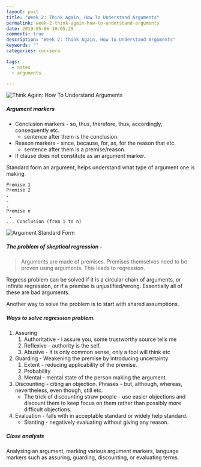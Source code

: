 ```yaml
---
layout: post
title: "Week 2: Think Again, How To Understand Arguments"
permalink: week-2-think-again-how-to-understand-arguments
date: 2019-05-06 10:05:29
comments: true
description: "Week 2: Think Again, How To Understand Arguments"
keywords: ""
categories: coursera

tags:
  - notes
  - arguments

---
```

![Think Again: How To Understand Arguments](/images/think-again.png)

##### Argument markers
* Conclusion markers - so, thus, therefore, thus, accordingly, consequently etc.
  * sentence after them is the conclusion.
* Reason markers - since, because, for, as, for the reason that etc.
  * sentence after them is a premise/reason.
* If clause does not constitute as an argument marker.

Standard form an argument, helps understand what type of argument one is making.

```
Premise 1
Premise 2
.
.
.
Premise n
 .
. . Conclusion (from 1 to n)
```
![Argument Standard Form](/images/argument-standard-form.png)

##### The problem of skeptical regression -

> Arguments are made of premises. Premises themselves need to be proven using arguments. This leads to regression.

Regress problem can be solved if it is a circular chain of arguments, or infinite regression, or if a premise is unjustified/wrong. Essentially all of these are bad arguments.

Another way to solve the problem is to start with shared assumptions.

##### Ways to solve regression problem.
1. Assuring
    1. Authoritative - i assure you, some trustworthy source tells me
    2. Reflexive - authority is the self.
    3. Abusive - it is only common sense, only a fool will think etc
2. Guarding - Weakening the premise by introducing uncertainty
    1. Extent - reducing applicability of the premise.
    2. Probability
    3. Mental - mental state of the person making the argument.
3. Discounting - citing an objection. Phrases - but, although, whereas, nevertheless, even though, still etc.
    * The trick of discounting straw people - use easier objections and discount them to keep focus on them rather than possibly more difficult objections.
4. Evaluation - falls with in acceptable standard or widely help standard.
    * Slanting - negatively evaluating without giving any reason.

##### Close analysis

Analysing an argument, marking various argument markers, language markers such as assuring, guarding, discounting, or evaluating terms.
